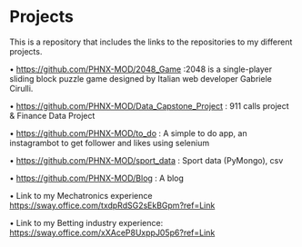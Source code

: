 # Projects
This is a repository that includes the links to the repositories to my different projects.

•    https://github.com/PHNX-MOD/2048_Game :2048 is a single-player sliding block puzzle game designed by Italian web developer Gabriele Cirulli. 

•    https://github.com/PHNX-MOD/Data_Capstone_Project : 911 calls project & Finance Data Project

•   https://github.com/PHNX-MOD/to_do : A simple to do app, an instagrambot to get follower and likes using selenium

•    https://github.com/PHNX-MOD/sport_data : Sport data (PyMongo), csv

•    https://github.com/PHNX-MOD/Blog  : A blog

•    Link to my Mechatronics experience  https://sway.office.com/txdpRdSG2sEkBGpm?ref=Link  

•    Link to my Betting industry experience: https://sway.office.com/xXAceP8UxppJ05p6?ref=Link
